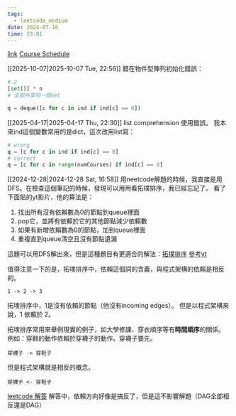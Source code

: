 ```yaml
---
tags:
  - leetcode_medium
date: 2024-07-16
time: 23:01
---
```

[link](https://leetcode.com/problems/course-schedule/description/)
[Course Schedule](https://neetcode.io/problems/course-schedule)

[[2025-10-07|2025-10-07 Tue, 22:56]]
錯在物件型陣列初始化錯誤：
```python
# 2
[set()] * n
# 全部共享同一個set

q = deque([c for c in ind if ind[c] == 0])
```

[[2025-04-17|2025-04-17 Thu, 22:30]]
list comprehension 使用錯誤。
我本來ind這個變數常用的是dict，這次改用list寫：
```python
# wrong
q = [c for c in ind if ind[c] == 0]
# correct
q = [c for c in range(numCourses) if ind[c] == 0]
```


[[2024-12-28|2024-12-28 Sat, 16:58]]
用neetcode解題的時候，我直接是用DFS。在檢查這個筆記的時候，發現可以用用看拓樸排序，我已經忘記了。
看了下面貼的yt影片，他的算法是：
1. 找出所有沒有依賴數為0的節點到queue裡面
2. pop它，並將有依賴於它的其他節點減少依賴數
3. 如果有新增依賴數為0的節點，加到queue裡面
4. 重複直到queue清空且沒有節點遺漏

這題可以用DFS解出來，但是這種題目有更適合的解法：[拓撲排序](https://zh.wikipedia.org/wiki/拓撲排序)
[參考yt](https://www.youtube.com/watch?v=cIBFEhD77b4)

值得注意一下的是，拓墣排序中，依賴這個詞的含義，與程式架構的依賴是相反的。

```
1 -> 2 -> 3
```
拓墣排序中，1是沒有依賴的節點（他沒有incoming edges）。
但是以程式架構來說，1 依賴於 2。

拓墣排序常用來舉例現實的例子，如大學修課、穿衣順序等有**時間順序**的關係。
例如：穿鞋的動作依賴於穿襪子的動作。穿襪子要先。
```
穿襪子 -> 穿鞋子
```

但是程式架構就是相反的概念。
```
穿襪子 <- 穿鞋子
```

[leetcode 解答](https://leetcode.com/problems/course-schedule/solutions/3756938/beat-s-100-topo-c-java-python-beginner-friendly/)
解答中，依賴方向好像是搞反了，但是這不影響解題（DAG全部相反還是DAG）